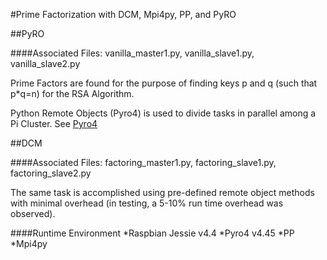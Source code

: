 #Prime Factorization with DCM, Mpi4py, PP, and PyRO

##PyRO

####Associated Files: vanilla_master1.py, vanilla_slave1.py, vanilla_slave2.py

Prime Factors are found for the purpose of finding keys p and q (such that p*q=n) for the RSA Algorithm.

Python Remote Objects (Pyro4) is used to divide tasks in parallel among a Pi Cluster. See [Pyro4](https://pythonhosted.org/Pyro4/)

##DCM

####Associated Files: factoring_master1.py, factoring_slave1.py, factoring_slave2.py

The same task is accomplished using pre-defined remote object methods with minimal overhead (in testing, a 5-10% run time overhead was observed).

####Runtime Environment
*Raspbian Jessie v4.4
*Pyro4 v4.45
*PP
*Mpi4py
